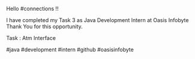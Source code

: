 Hello #connections !!

I have completed my Task 3 as Java Development Intern at Oasis Infobyte Thank You for this opportunity.

Task : Atm Interface

#java #development #intern #github #oasisinfobyte
